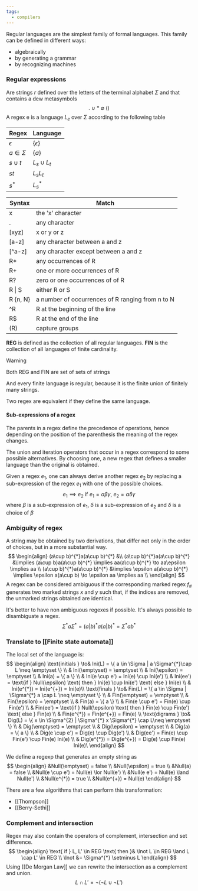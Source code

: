 ```yaml
---
tags:
  - compilers
---
```

Regular languages are the simplest family of formal languages. This family can be defined in different ways:
- algebraically
- by generating a grammar
- by recognizing machines

### Regular expressions

Are strings $r$ defined over the letters of the terminal alphabet $\Sigma$ and that contains a dew metasymbols
$$
. \ \cup \ * \ \emptyset \ ()
$$
A regex e is a language $L_{e}$ over $\Sigma$ according to the following table

| Regex | Language |
| - | - |
| $\epsilon$ | $\{ \epsilon \}$ |*
| $a \in \Sigma$ | $\{ a \}$ |
| $s\cup t$ | $L_{s}\cup L_{t}$ |
| $st$ | $L_{s}L_{t}$ |
| $s^{*}$ | $L_{s}^{*}$ |

| Syntax | Match |
| - | - |
| x | the 'x' character |
| . | any character |
| [xyz] | x or y or z |
| [a-z] | any character between a and z |
| [\^a-z] | any character except between a and z |
| R* | any occurrences of R |
| R+ | one or more occurrences of R|
| R? | zero or one occurrences of of R|
| R \| S| either R or S|
|R {n, N} | a number of occurrences of R ranging from n to N|
|\^R | R at the beginning of the line|
| R$ | R at the end of the line|
| (R) | capture groups |

**REG** is defined as the collection of all regular languages.
**FIN** is the collection of all languages of finite cardinality.

>[!warning]
>Both REG and FIN are set of sets of strings

And every finite language is regular, because it is the finite union of finitely many strings.

Two regex are equivalent if they define the same language.
#### Sub-expressions of a regex

The parents in a regex define the precedence of operations, hence depending on the position of the parenthesis the meaning of the regex changes.

The union and iteration operators that occur in a regex correspond to some possible alternatives. By choosing one, a new regex that defines a smaller language than the original is obtained.

Given a regex $e_{1}$, one can always derive another regex $e_{2}$ by replacing a sub-expression of the regex $e_{1}$ with one of the possible choices. 
$$
e_{1} \implies e_{2} \text{ if } e_{1} = \alpha\beta\gamma, \ e_{2} = \alpha \delta \gamma
$$
where $\beta$ is a sub-expression of $e_{1}$, $\delta$ is a sub-expression of $e_{2}$ and $\delta$ is a choice of $\beta$

### Ambiguity of regex

A string may be obtained by two derivations, that differ not only in the order of choices, but in a more substantial way.
$$
\begin{align}
(a\cup b)^{*}a(a\cup b)^{*} &\\
(a\cup b)^{*}a(a\cup b)^{*} &\implies (a\cup b)a(a\cup b)^{*} \implies aa(a\cup b)^{*} \to aa\epsilon \implies aa \\
(a\cup b)^{*}a(a\cup b)^{*} &\implies \epsilon a(a\cup b)^{*} \implies \epsilon a(a\cup b) \to \epsilon aa \implies aa \\
\end{align}
$$
A regex can be considered ambiguous if the corresponding marked regex $f_{\#}$ generates two marked strings $x$ and $y$ such that, if the indices are removed, the unmarked strings obtained are identical.

It's better to have non ambiguous regexes if possible. It's always possible to disambiguate a regex.
$$
\Sigma^{*} a \Sigma^{*}= (a|b)^{*}a(a|b)^{*} = \Sigma^{*}ab^{*}
$$
### Translate to [[Finite state automata]]

The local set of the language is:
$$
\begin{align}
\text{initials } \to& Ini(L) = \{ a \in \Sigma | a \Sigma^{*}\cap L \neq \emptyset \} \\
& Ini(\emptyset) = \emptyset \\
& Ini(\epsilon) = \emptyset \\
& Ini(a) = \{ a \} \\
& Ini(e \cup e') = Ini(e) \cup Ini(e') \\
& Ini(ee') = \text{if } Null(\epsilon) \text{ then } Ini(e) \cup Ini(e') \text{ else } Ini(e) \\
& Ini(e^{*}) = Ini(e^{+}) = Ini(e)\\
\text{finals } \to& Fin(L) = \{ a \in \Sigma | \Sigma^{*} a \cap L \neq \emptyset \} \\
& Fin(\emptyset) = \emptyset \\
& Fin(\epsilon) = \emptyset \\
& Fin(a) = \{ a \} \\
& Fin(e \cup e') = Fin(e) \cup Fin(e') \\
& Fin(ee') = \text{if } Null(\epsilon) \text{ then } Fin(e) \cup Fin(e') \text{ else } Fin(e) \\
& Fin(e^{*}) = Fin(e^{+}) = Fin(e) \\
\text{digrams } \to& Dig(L) = \{ x \in \Sigma^{2} | \Sigma^{*} x \Sigma^{*} \cap L\neq \emptyset \} \\
& Dig(\emptyset) = \emptyset \\
& Dig(\epsilon) = \emptyset \\
& Dig(a) = \{ a \} \\
& Dig(e \cup e') = Dig(e) \cup Dig(e') \\
& Dig(ee') = Fin(e) \cup Fin(e') \cup Fin(e) Ini(e) \\
& Dig(e^{*}) = Dig(e^{+}) = Dig(e) \cup Fin(e) Ini(e)\
\end{align}
$$

We define a regexp that generates an empty string as 
$$
\begin{align}
&Null(\emptyset) = false \\
&Null(\epsilon) = true \\
&Null(a) = false \\
&Null(e \cup e') = Null(e) \lor Null(e') \\
&Null(e  e') = Null(e) \land Null(e') \\
&Null(e^{*}) = true \\
&Null(e^{+}) = Null(e)
\end{align}
$$

There are a few algorithms that can perform this transformation:
- [[Thompson]] 
- [[Berry-Sethi]]
### Complement and intersection

Regex may also contain the operators of complement, intersection and set difference.
$$
\begin{align}
\text{ if } L, L' \in REG \text{ then }& \lnot L \in REG \land L \cap L'  \in REG \\
\lnot &= \Sigma^{*} \setminus L
\end{align}
$$
Using [[De Morgan Law]] we can rewrite the intersection as a complement and union. 
$$
L \cap L' = \lnot(\lnot L\cup \lnot L')
$$